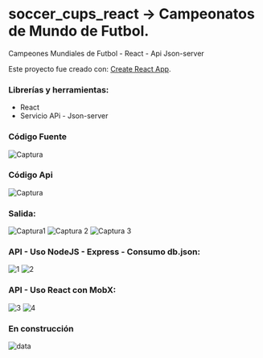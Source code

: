 # soccer_cups_react -> Campeonatos de Mundo de Futbol. 
Campeones Mundiales de Futbol - React - Api Json-server

Este proyecto fue creado con: [Create React App](https://github.com/facebook/create-react-app).

### Librerías y herramientas:

* React
* Servicio APi - Json-server

### Código Fuente

![Captura](https://user-images.githubusercontent.com/7141537/69931787-852a1900-1496-11ea-8d89-2132cf58117f.PNG)

### Código Api

![Captura](https://user-images.githubusercontent.com/7141537/69931852-c6bac400-1496-11ea-9156-3c11302f2655.PNG)

### Salida:

![Captura1](https://user-images.githubusercontent.com/7141537/69931788-85c2af80-1496-11ea-899d-acfcb5ddcd6b.PNG)
![Captura 2](https://user-images.githubusercontent.com/7141537/69931785-852a1900-1496-11ea-91b5-16b7bf2f33d9.PNG)
![Captura 3](https://user-images.githubusercontent.com/7141537/69931786-852a1900-1496-11ea-8f94-eed0283f8fe2.PNG)

### API - Uso NodeJS - Express - Consumo db.json:
![1](https://user-images.githubusercontent.com/7141537/91103830-0ed7d300-e632-11ea-981a-d872e8f22070.png)
![2](https://user-images.githubusercontent.com/7141537/91103835-10a19680-e632-11ea-903d-eb6b1205718f.png)

### API - Uso React con MobX:
![3](https://user-images.githubusercontent.com/7141537/91103838-11d2c380-e632-11ea-8114-52c0c61b1e97.png)
![4](https://user-images.githubusercontent.com/7141537/91103841-1303f080-e632-11ea-8bf7-fe0e4c06712c.png)

### En construcción 

![data](https://user-images.githubusercontent.com/7141537/48297627-294fb500-e47b-11e8-9d9c-4b184aefd012.png)

